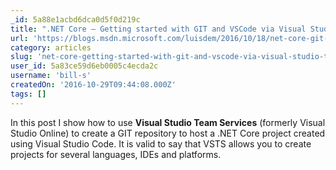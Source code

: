 ```yaml
---
_id: 5a88e1acbd6dca0d5f0d219c
title: ".NET Core – Getting started with GIT and VSCode via Visual Studio Team Services"
url: 'https://blogs.msdn.microsoft.com/luisdem/2016/10/18/net-core-git-vsts-vscode/'
category: articles
slug: 'net-core-getting-started-with-git-and-vscode-via-visual-studio-team-services'
user_id: 5a83ce59d6eb0005c4ecda2c
username: 'bill-s'
createdOn: '2016-10-29T09:44:08.000Z'
tags: []
---
```


In this post I show how to use <strong>Visual Studio Team Services</strong> (formerly Visual Studio Online) to create a GIT repository to host a .NET Core project created using Visual Studio Code. It is valid to say that VSTS allows you to create projects for several languages, IDEs and platforms.
